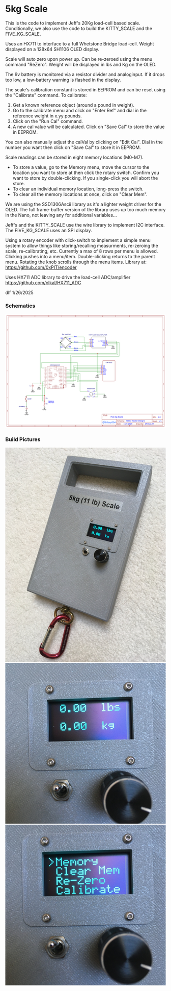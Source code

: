 # 5kg Scale

This is the code to implement Jeff's 20Kg load-cell based scale.  Conditionally, we also use the
code to build the KITTY_SCALE and the FIVE_KG_SCALE.

Uses an HX711 to interface to a full Whetstone Bridge load-cell.  Weight
displayed on a 128x64 SH1106 OLED display.

Scale will auto zero upon power up. Can be re-zeroed using the menu command "ReZero".
Weight will be displayed in lbs and Kg on the OLED.

The 9v battery is monitored via a resistor divider and analoginput.  If it drops too low,
a low-battery warning is flashed in the display.

The scale's calibration constant is stored in EEPROM and can be reset using the "Calibrate" command.
To calibrate:
   1) Get a known reference object (around a pound in weight).
   2) Go to the calibrate menu and click on "Enter Ref"  and dial in the reference weight in x.yy pounds.
   3) Click on the "Run Cal" command.
   4) A new cal value will be calculated.  Click on "Save Cal" to store the value in EEPROM.

You can also manually adjust the calVal by clicking on "Edit Cal".  Dial in the number you want then
click on "Save Cal" to store it in EEPROM.

Scale readings can be stored in eight memory locations (M0-M7).
- To store a value, go to the Memory menu,
  move the cursor to the location you want to store at then click the rotary switch.  Confirm you want to
  store by double-clicking.  If you single-click you will abort the store.
- To clear an individual memory location, long-press the switch.
- To clear all the memory locations at once, click on "Clear Mem".


We are using the SSD1306Ascii library as it's a lighter weight driver for the OLED.  The full frame-buffer
version of the library uses up too much memory in the Nano, not leaving any for additional variables...

Jeff's and the KITTY_SCALE use the wire library to implement I2C interface.  The FIVE_KG_SCALE uses an SPI display.

Using a rotary encoder with click-switch to implement a simple menu system to allow
things like storing/recalling measurments, re-zeroing the scale, re-calibrating, etc.
Currently a max of 8 rows per menu is allowed.  Clicking pushes into a menu/item.
Double-clicking returns to the parent menu.  Rotating the knob scrolls through the
menu items.  Library at: https://github.com/0xPIT/encoder

Uses HX711 ADC library to drive the load-cell ADC/amplifier
https://github.com/olkal/HX711_ADC


dlf  1/26/2025


### Schematics
![Alt text](./Schematic_FiveKgScale.png "5kg Scale Schematic")


### Build Pictures
![Alt text](./FiveKgScale1.jpg "The Box")
![Alt text](./FiveKgScale2.jpg "Main Screen")
![Alt text](./FiveKgScale3.jpg "Sub-Menu")

